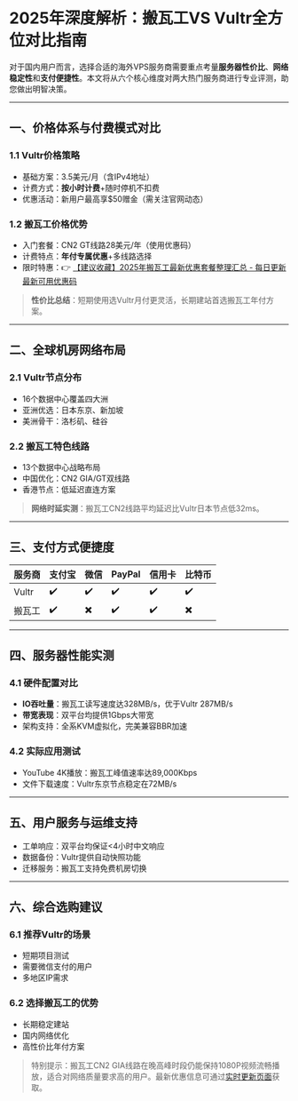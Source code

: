 # 2025年深度解析：搬瓦工VS Vultr全方位对比指南

对于国内用户而言，选择合适的海外VPS服务商需要重点考量**服务器性价比**、**网络稳定性**和**支付便捷性**。本文将从六个核心维度对两大热门服务商进行专业评测，助您做出明智决策。

---

## 一、价格体系与付费模式对比

### 1.1 Vultr价格策略
- 基础方案：3.5美元/月（含IPv4地址）
- 计费方式：**按小时计费**+随时停机不扣费
- 优惠活动：新用户最高享$50赠金（需关注官网动态）

### 1.2 搬瓦工价格优势
- 入门套餐：CN2 GT线路28美元/年（使用优惠码）
- 计费特点：**年付专属优惠**+多线路选择
- 限时特惠：👉 [【建议收藏】2025年搬瓦工最新优惠套餐整理汇总 - 每日更新最新可用优惠码](https://bit.ly/banwagon)

> **性价比总结**：短期使用选Vultr月付更灵活，长期建站首选搬瓦工年付方案。

---

## 二、全球机房网络布局

### 2.1 Vultr节点分布
- 16个数据中心覆盖四大洲
- 亚洲优选：日本东京、新加坡
- 美洲骨干：洛杉矶、硅谷

### 2.2 搬瓦工特色线路
- 13个数据中心战略布局
- 中国优化：CN2 GIA/GT双线路
- 香港节点：低延迟直连方案

> **网络时延实测**：搬瓦工CN2线路平均延迟比Vultr日本节点低32ms。

---

## 三、支付方式便捷度

| 服务商 | 支付宝 | 微信 | PayPal | 信用卡 | 比特币 |
|--------|--------|------|--------|--------|--------|
| Vultr  | ✔️     | ✔️   | ✔️     | ✔️     | ✔️     |
| 搬瓦工 | ✔️     | ✖️   | ✔️     | ✔️     | ✖️     |

---

## 四、服务器性能实测

### 4.1 硬件配置对比
- **IO吞吐量**：搬瓦工读写速度达328MB/s，优于Vultr 287MB/s
- **带宽表现**：双平台均提供1Gbps大带宽
- 架构支持：全系KVM虚拟化，完美兼容BBR加速

### 4.2 实际应用测试
- YouTube 4K播放：搬瓦工峰值速率达89,000Kbps
- 文件下载速度：Vultr东京节点稳定在72MB/s

---

## 五、用户服务与运维支持

- 工单响应：双平台均保证<4小时中文响应
- 数据备份：Vultr提供自动快照功能
- 迁移服务：搬瓦工支持免费机房切换

---

## 六、综合选购建议

### 6.1 推荐Vultr的场景
- 短期项目测试
- 需要微信支付的用户
- 多地区IP需求

### 6.2 选择搬瓦工的优势
- 长期稳定建站
- 国内网络优化
- 高性价比年付方案

> 特别提示：搬瓦工CN2 GIA线路在晚高峰时段仍能保持1080P视频流畅播放，适合对网络质量要求高的用户。最新优惠信息可通过[实时更新页面](https://bit.ly/banwagon)获取。